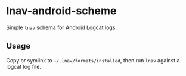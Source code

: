 # lnav-android-scheme

Simple `lnav` schema for Android Logcat logs. 

## Usage

Copy or symlink to `~/.lnav/formats/installed`, then run `lnav` against a logcat log file.
